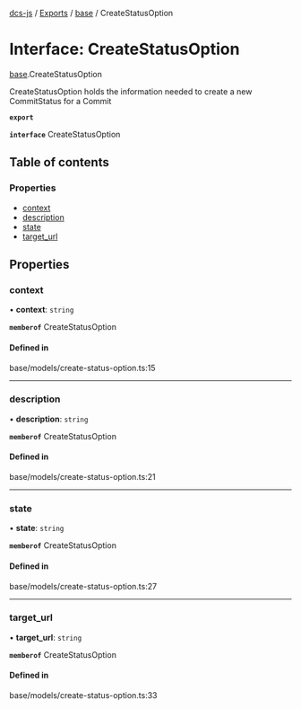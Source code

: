 [dcs-js](../README.md) / [Exports](../modules.md) / [base](../modules/base.md) / CreateStatusOption

# Interface: CreateStatusOption

[base](../modules/base.md).CreateStatusOption

CreateStatusOption holds the information needed to create a new CommitStatus for a Commit

**`export`**

**`interface`** CreateStatusOption

## Table of contents

### Properties

- [context](base.CreateStatusOption.md#context)
- [description](base.CreateStatusOption.md#description)
- [state](base.CreateStatusOption.md#state)
- [target\_url](base.CreateStatusOption.md#target_url)

## Properties

### <a id="context" name="context"></a> context

• **context**: `string`

**`memberof`** CreateStatusOption

#### Defined in

base/models/create-status-option.ts:15

___

### <a id="description" name="description"></a> description

• **description**: `string`

**`memberof`** CreateStatusOption

#### Defined in

base/models/create-status-option.ts:21

___

### <a id="state" name="state"></a> state

• **state**: `string`

**`memberof`** CreateStatusOption

#### Defined in

base/models/create-status-option.ts:27

___

### <a id="target_url" name="target_url"></a> target\_url

• **target\_url**: `string`

**`memberof`** CreateStatusOption

#### Defined in

base/models/create-status-option.ts:33
